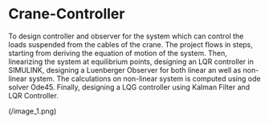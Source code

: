 # Crane-Controller

To design controller and observer for the system which can control the loads suspended from the cables of the crane. The project flows in steps, starting from deriving the equation of motion of the system. Then, linearizing the system at equilibrium points, designing an LQR controller in SIMULINK, designing a Luenberger Observer for both linear an well as non-linear system. The calculations on non-linear system is computed using ode solver Ode45. Finally, designing a LQG controller using Kalman Filter and LQR Controller.

(/image_1.png)

